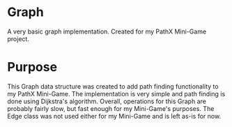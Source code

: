 Graph
=====

A very basic graph implementation. Created for my PathX Mini-Game project.

Purpose
======
This Graph data structure was created to add path finding functionality to my PathX Mini-Game. The implementation is very 
simple and path finding is done using Dijkstra's algorithm. Overall, operations for this Graph are probably fairly slow, but fast enough for my Mini-Game's purposes. The Edge class was not used either for my Mini-Game and is left as-is for now.
